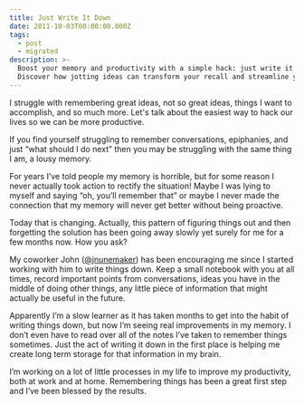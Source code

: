 ```yaml
---
title: Just Write It Down
date: 2011-10-03T00:00:00.000Z
tags:
  - post
  - migrated
description: >-
  Boost your memory and productivity with a simple hack: just write it down!
  Discover how jotting ideas can transform your recall and streamline your life.
---
```


I struggle with remembering great ideas, not so great ideas, things I want to accomplish, and so much more. Let's talk about the easiest way to hack our lives so we can be more productive.

If you find yourself struggling to remember conversations, epiphanies, and just “what should I do next” then you may be struggling with the same thing I am, a lousy memory.

For years I’ve told people my memory is horrible, but for some reason I never actually took action to rectify the situation! Maybe I was lying to myself and saying “oh, you’ll remember that” or maybe I never made the connection that my memory will never get better without being proactive.

Today that is changing. Actually, this pattern of figuring things out and then forgetting the solution has been going away slowly yet surely for me for a few months now. How you ask?

My coworker John ([@jnunemaker](http://twitter.com/jnunemaker)) has been encouraging me since I started working with him to write things down. Keep a small notebook with you at all times, record important points from conversations, ideas you have in the middle of doing other things, any little piece of information that might actually be useful in the future.

Apparently I’m a slow learner as it has taken months to get into the habit of writing things down, but now I’m seeing real improvements in my memory. I don’t even have to read over all of the notes I’ve taken to remember things sometimes. Just the act of writing it down in the first place is helping me create long term storage for that information in my brain.

I’m working on a lot of little processes in my life to improve my productivity, both at work and at home. Remembering things has been a great first step and I’ve been blessed by the results.
